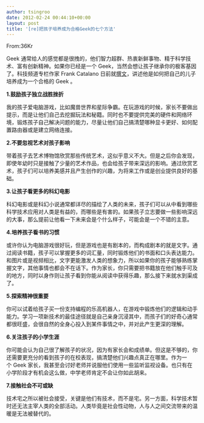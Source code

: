 ```yaml
---
author: tsingroo
date: 2012-02-24 00:44:10+00:00
layout: post
title: '[re]把孩子培养成为合格Geek的七个方法'
---
```


From:36Kr


Geek 通常给人的感觉都是很拽的，他们智力超群、热衷新鲜事物、精于科学技术、富有创新精神。如果你已经是一个 Geek，当然会想让孩子继承你的极客基因了。科技频道专栏作家 Frank Catalano 日前就[撰文](http://www.geekwire.com/2012/steps-raise-geek-child)，讲述他是如何把自己的儿子培养成为一个合格的 Geek 。

**1.鼓励孩子独立战胜挫折**

我的孩子爱电脑游戏，比如魔兽世界和星际争霸。在玩游戏的时候，家长不要做出提示，而是让他们自己去挖掘玩法和秘籍。同时也不要提供完美的硬件和网络环境，锻炼孩子自己解决问题的能力，尽量让他们自己搞清楚哪种显卡更好、如何配置路由器或是建立网络连接。

**2.不要忽视艺术对孩子影响**

带着孩子去艺术博物馆欣赏那些传统艺术，这似乎意义不大。但是之后你会发现，即使年幼时只是接触了少量的艺术作品，也会给孩子带来深远的影响。通过欣赏艺术，孩子们可以培养美感并且产生创作的兴趣，为将来工作或是创业提供良好的基础。

**3.让孩子看更多的科幻电影**

科幻电影或是科幻小说通常都详尽的描绘了人类的未来，孩子们可以从中看到哪些科学技术应用对人类是有益的，而哪些是有害的。如果孩子立志要做一些影响深远的大事，那么提前让他看一下未来会是个什么样子，可能会是一个不错的主意。

**4.培养孩子看书的习惯**

或许你认为电脑游戏很好玩，但是游戏也是有剧本的，而构成剧本的就是文字。通过阅读书籍，孩子可以掌握更多的词汇量，同时锻炼他们的书面和口头表达能力。和图片或是视频相比，文字更能激发人类的想象力，所以如果你的孩子能够熟练掌握文字，其他事情也都会不在话下。作为家长，你只需要把书籍放在他们触手可及的地方，同时以身作则让孩子看到你能从阅读中获得乐趣，那么接下来就水到渠成了。

**5.探索精神很重要**

你可以试着给孩子买一份支持编程的乐高机器人，在游戏中锻炼他们的逻辑和动手能力。学习一项新技术的最佳途径就是自己亲身沉浸其中，而孩子们的好奇心通常都很旺盛，会很自然的全身心投入到某件事情之中，并对此产生更深的理解。

**6.关注孩子的小学生涯**

你可能会认为自己很了解孩子的状况，因为有家长会和成绩单。但这是不够的，你还需要更充分的看到孩子的在校表现，搞清楚他们兴趣点真正在哪里。作为一个 Geek 家长，我甚至会讨好老师并说服他们使用一些监听监视设备。也只有在小学阶段才有机会这么做，中学老师肯定不会让你如此胡来。

**7.接触社会不可或缺**

技术宅之所以被社会接受，关键是他们有技术，而不是宅。另一方面，科学技术暂时还无法主宰人类的全部活动。人类毕竟是社会性动物，人与人之间交流带来的温暖是无法被替代的。
